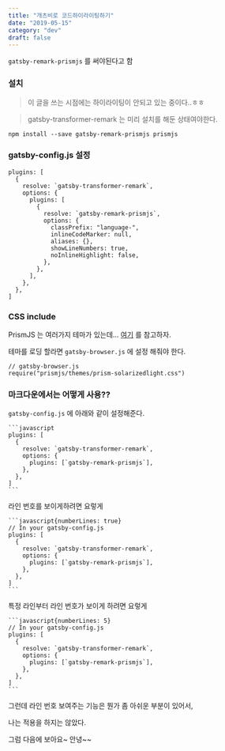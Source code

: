 ```yaml
---
title: "개츠비로 코드하이라이팅하기"
date: "2019-05-15"
category: "dev"
draft: false
---
```


`gatsby-remark-prismjs` 를 써야된다고 함

### 설치

> 이 글을 쓰는 시점에는 하이라이팅이 안되고 있는 중이다..ㅎㅎ

> gatsby-transformer-remark 는 미리 설치를 해둔 상태여야한다.

```
npm install --save gatsby-remark-prismjs prismjs
```

### gatsby-config.js 설정

```
plugins: [
  {
    resolve: `gatsby-transformer-remark`,
    options: {
      plugins: [
        {
          resolve: `gatsby-remark-prismjs`,
          options: {
            classPrefix: "language-",
            inlineCodeMarker: null,
            aliases: {},
            showLineNumbers: true,
            noInlineHighlight: false,
          },
        },
      ],
    },
  },
]
```

### CSS include

PrismJS 는 여러가지 테마가 있는데...
[여기](https://github.com/PrismJS/prism/tree/1d5047df37aacc900f8270b1c6215028f6988eb1/themes) 를 참고하자.

테마를 로딩 할라면 `gatsby-browser.js` 에 설정 해줘야 한다.

```
// gatsby-browser.js
require("prismjs/themes/prism-solarizedlight.css")
```

### 마크다운에서는 어떻게 사용??

`gatsby-config.js` 에 아래와 같이 설정해준다.


````
```javascript
plugins: [
  {
    resolve: `gatsby-transformer-remark`,
    options: {
      plugins: [`gatsby-remark-prismjs`],
    },
  },
]
```
````

라인 번호를 보이게하려면 요렇게

````
```javascript{numberLines: true}
// In your gatsby-config.js
plugins: [
  {
    resolve: `gatsby-transformer-remark`,
    options: {
      plugins: [`gatsby-remark-prismjs`],
    },
  },
]
```
````

특정 라인부터 라인 번호가 보이게 하려면 요렇게

````
```javascript{numberLines: 5}
// In your gatsby-config.js
plugins: [
  {
    resolve: `gatsby-transformer-remark`,
    options: {
      plugins: [`gatsby-remark-prismjs`],
    },
  },
]
```
````

그런데 라인 번호 보여주는 기능은 뭔가 좀 아쉬운 부분이 있어서,

나는 적용을 하지는 않았다.

그럼 다음에 보아요~ 안녕~~
